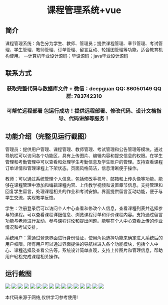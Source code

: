 <p><h1 align="center">课程管理系统+vue</h1></p>

## 简介
课程管理系统：角色分为学生、教师、管理员；提供课程管理、章节管理、考试管理、学生管理、教师管理、订单管理、留言互动、轮播图管理等功能，适合教育机构使用。    --计算机毕业设计源码；毕设源码；java毕业设计源码


## 联系方式
<p><h3 align="center">获取完整代码与数据库文件 + 微信：deepguan QQ: 86050149 QQ群: 783742310</h3></p>
<p><h3 align="center">可帮忙远程部署 包运行成功！提供远程部署、修改代码、设计文档指导、代码讲解等服务！</h3></p>

## 功能介绍（完整见运行截图）
管理员：提供用户管理、课程管理、教师管理、考试管理和公告管理等模块。通过导航栏可以访问各个功能区，具有上传图片、编辑内容和提交信息的权限。在学生管理和考勤管理中可以查看和处理学生考勤信息及学生账户的管理。支持查看课程订单详情和管理课程上下架状态。页面风格简洁，信息清晰便于操作。

教师：可以通过系统管理个人信息，包括修改手机号、邮箱和上传头像等功能。能够在课程管理中添加和编辑课程内容、上传教学视频和设置章节信息。支持管理和回复学生留言，处理课程相关的作业和考试安排。界面提供留言互动功能，便于与学生交流，实现教学反馈。

学生：注册登录后可以访问个人中心查看和修改个人信息，查看课程列表并选择参与的课程。可以查看课程详细信息、浏览课程订单和评价课程内容。支持通过留言功能与老师进行互动，参与课程讨论和提出问题。能够在个人中心查看上传的作业情况和考试安排。

系统用户：需通过登录界面进行身份验证，使用角色选择功能来确定进入系统后的用户权限。所有用户可以通过界面提供的导航栏进入各个功能模块，包括个人中心、课程选择及查看公告等。系统设计简单直观，支持上传图片和管理信息，帮助用户轻松完成课程相关操作。


## 运行截图
![](https://bs-1329754181.cos.ap-shanghai.myqcloud.com/ssm/CourseManagementSystem1/img/001.jpg)
![](https://bs-1329754181.cos.ap-shanghai.myqcloud.com/ssm/CourseManagementSystem1/img/002.jpg)
![](https://bs-1329754181.cos.ap-shanghai.myqcloud.com/ssm/CourseManagementSystem1/img/003.jpg)
![](https://bs-1329754181.cos.ap-shanghai.myqcloud.com/ssm/CourseManagementSystem1/img/004.jpg)
![](https://bs-1329754181.cos.ap-shanghai.myqcloud.com/ssm/CourseManagementSystem1/img/005.jpg)
![](https://bs-1329754181.cos.ap-shanghai.myqcloud.com/ssm/CourseManagementSystem1/img/006.jpg)
![](https://bs-1329754181.cos.ap-shanghai.myqcloud.com/ssm/CourseManagementSystem1/img/007.jpg)
![](https://bs-1329754181.cos.ap-shanghai.myqcloud.com/ssm/CourseManagementSystem1/img/008.jpg)
![](https://bs-1329754181.cos.ap-shanghai.myqcloud.com/ssm/CourseManagementSystem1/img/009.jpg)
![](https://bs-1329754181.cos.ap-shanghai.myqcloud.com/ssm/CourseManagementSystem1/img/010.jpg)
![](https://bs-1329754181.cos.ap-shanghai.myqcloud.com/ssm/CourseManagementSystem1/img/011.jpg)
![](https://bs-1329754181.cos.ap-shanghai.myqcloud.com/ssm/CourseManagementSystem1/img/012.jpg)
![](https://bs-1329754181.cos.ap-shanghai.myqcloud.com/ssm/CourseManagementSystem1/img/013.jpg)
![](https://bs-1329754181.cos.ap-shanghai.myqcloud.com/ssm/CourseManagementSystem1/img/014.jpg)
![](https://bs-1329754181.cos.ap-shanghai.myqcloud.com/ssm/CourseManagementSystem1/img/015.jpg)
![](https://bs-1329754181.cos.ap-shanghai.myqcloud.com/ssm/CourseManagementSystem1/img/016.jpg)

<p>本代码来源于网络,仅供学习参考使用!</p>
